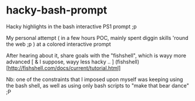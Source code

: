 # hacky-bash-prompt
Hacky highlights in the bash interactive PS1 prompt ;p

My personal attempt ( in a few hours POC, mainly spent diggin skills 'round the web ;p ) at a colored interactive prompt

After hearing about it, share goals with the "fishshell", which is wayy more advanced [ & I suppose, wayy less hacky .. ]
(fishshell)[http://fishshell.com/docs/current/tutorial.html]

Nb: one of the constraints that I imposed upon myself was keeping using the bash shell, as well as using only bash scripts to "make that bear dance" ;P
